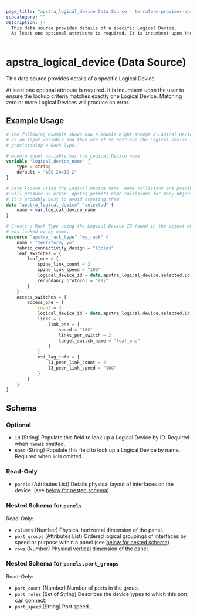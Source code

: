 ```yaml
---
page_title: "apstra_logical_device Data Source - terraform-provider-apstra"
subcategory: ""
description: |-
  This data source provides details of a specific Logical Device.
  At least one optional attribute is required. It is incumbent upon the user to ensure the lookup criteria matches exactly one Logical Device. Matching zero or more Logical Devices will produce an error.
---
```


# apstra_logical_device (Data Source)

This data source provides details of a specific Logical Device.

At least one optional attribute is required. It is incumbent upon the user to ensure the lookup criteria matches exactly one Logical Device. Matching zero or more Logical Devices will produce an error.

## Example Usage

```terraform
# The following example shows how a module might accept a Logical Device's name
# as an input variable and then use it to retrieve the Logical Device ID when
# provisioning a Rack Type.

# module input variable has the Logical Device name
variable "logical_device_name" {
    type = string
    default = "AOS-24x10-2"
}

# Data lookup using the Logical Device name. Name collisions are possible,
# will produce an error. Apstra permits name collisions for many object types.
# It's probably best to avoid creating them.
data "apstra_logical_device" "selected" {
    name = var.logical_device_name
}

# Create a Rack Type using the Logical Device ID found in the object which
# was looked up by name.
resource "apstra_rack_type" "my_rack" {
    name = "terraform, yo"
    fabric_connectivity_design = "l3clos"
    leaf_switches = {
        leaf_one = {
            spine_link_count = 2
            spine_link_speed = "10G"
            logical_device_id = data.apstra_logical_device.selected.id
            redundancy_protocol = "esi"
        }
    }
    access_switches = {
        access_one = {
            count = 3
            logical_device_id = data.apstra_logical_device.selected.id
            links = {
                link_one = {
                    speed = "10G"
                    links_per_switch = 2
                    target_switch_name = "leaf_one"
                }
            }
            esi_lag_info = {
                l3_peer_link_count = 2
                l3_peer_link_speed = "10G"
            }
        }
    }
}
```

<!-- schema generated by tfplugindocs -->
## Schema

### Optional

- `id` (String) Populate this field to look up a Logical Device by ID. Required when `name`is omitted.
- `name` (String) Populate this field to look up a Logical Device by name. Required when `id`is omitted.

### Read-Only

- `panels` (Attributes List) Details physical layout of interfaces on the device. (see [below for nested schema](#nestedatt--panels))

<a id="nestedatt--panels"></a>
### Nested Schema for `panels`

Read-Only:

- `columns` (Number) Physical horizontal dimension of the panel.
- `port_groups` (Attributes List) Ordered logical groupings of interfaces by speed or purpose within a panel (see [below for nested schema](#nestedatt--panels--port_groups))
- `rows` (Number) Physical vertical dimension of the panel.

<a id="nestedatt--panels--port_groups"></a>
### Nested Schema for `panels.port_groups`

Read-Only:

- `port_count` (Number) Number of ports in the group.
- `port_roles` (Set of String) Describes the device types to which this port can connect.
- `port_speed` (String) Port speed.
